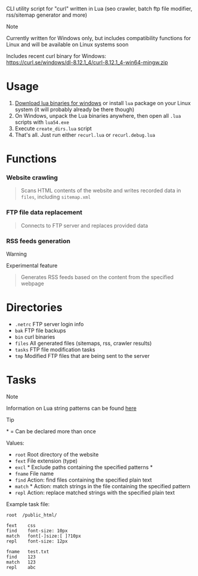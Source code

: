 CLI utility script for "curl" written in Lua
(seo crawler, batch ftp file modifier, rss/sitemap generator and more)
> [!NOTE]
> Currently written for Windows only, but includes compatibility functions for Linux and will be available on Linux systems soon

Includes recent curl binary for Windows:<br>
https://curl.se/windows/dl-8.12.1_4/curl-8.12.1_4-win64-mingw.zip

# Usage
1. [Download lua binaries for windows](https://sourceforge.net/projects/luabinaries/files/5.4.2/Tools%20Executables/lua-5.4.2_Win64_bin.zip/download)
or install `lua` package on your Linux system (it will probably already be there though)
2. On Windows, unpack the Lua binaries anywhere, then open all `.lua` scripts with `lua54.exe`
3. Execute `create_dirs.lua` script
4. That's all. Just run either `recurl.lua` or `recurl.debug.lua`

# Functions
### Website crawling
> Scans HTML contents of the website and writes recorded data in `files`, including `sitemap.xml`

### FTP file data replacement
> Connects to FTP server and replaces provided data

### RSS feeds generation
> [!WARNING]
> Experimental feature

> Generates RSS feeds based on the content from the specified webpage

# Directories
- `.netrc` FTP server login info
- `bak` FTP file backups
- `bin` curl binaries
- `files` All generated files (sitemaps, rss, crawler results)
- `tasks` FTP file modification tasks
- `tmp` Modified FTP files that are being sent to the server

# Tasks
> [!NOTE]
> Information on Lua string patterns can be found [here](https://www.lua.org/pil/20.2.html)

> [!TIP]
> \* = Can be declared more than once

Values:
- `root` Root directory of the website
- `fext` File extension (type)
- `excl` * Exclude paths containing the specified patterns *
- `fname` File name
- `find` Action: find files containing the specified plain text
- `match` * Action: match strings in the file containing the specified pattern
- `repl` Action: replace matched strings with the specified plain text

Example task file:
```
root  /public_html/

fext	css
find	font-size: 10px
match	font[-]size:[ ]?10px
repl	font-size: 12px

fname	test.txt
find	123
match	123
repl	abc
```
